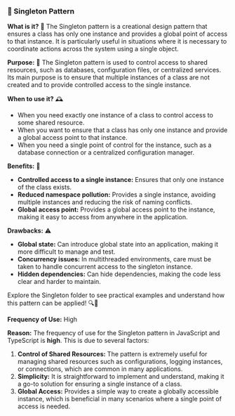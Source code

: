 ### 🔄 Singleton Pattern

**What is it?** 🎨
The Singleton pattern is a creational design pattern that ensures a class has only one instance and provides a global point of access to that instance. It is particularly useful in situations where it is necessary to coordinate actions across the system using a single object.

**Purpose:** 🎯
The Singleton pattern is used to control access to shared resources, such as databases, configuration files, or centralized services. Its main purpose is to ensure that multiple instances of a class are not created and to provide controlled access to the single instance.

**When to use it?** 🕰️
- When you need exactly one instance of a class to control access to some shared resource.
- When you want to ensure that a class has only one instance and provide a global access point to that instance.
- When you need a single point of control for the instance, such as a database connection or a centralized configuration manager.

**Benefits:** 🌟
- **Controlled access to a single instance:** Ensures that only one instance of the class exists.
- **Reduced namespace pollution:** Provides a single instance, avoiding multiple instances and reducing the risk of naming conflicts.
- **Global access point:** Provides a global access point to the instance, making it easy to access from anywhere in the application.

**Drawbacks:** ⚠️
- **Global state:** Can introduce global state into an application, making it more difficult to manage and test.
- **Concurrency issues:** In multithreaded environments, care must be taken to handle concurrent access to the singleton instance.
- **Hidden dependencies:** Can hide dependencies, making the code less clear and harder to maintain.

Explore the Singleton folder to see practical examples and understand how this pattern can be applied! 🔍📂

**Frequency of Use:** High

**Reason:**
The frequency of use for the Singleton pattern in JavaScript and TypeScript is **high**. This is due to several factors:

1. **Control of Shared Resources:** The pattern is extremely useful for managing shared resources such as configurations, logging instances, or connections, which are common in many applications.
2. **Simplicity:** It is straightforward to implement and understand, making it a go-to solution for ensuring a single instance of a class.
3. **Global Access:** Provides a simple way to create a globally accessible instance, which is beneficial in many scenarios where a single point of access is needed.
